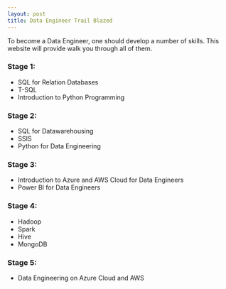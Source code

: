 ```yaml
---
layout: post
title: Data Engineer Trail Blazed
---
```


To become a Data Engineer, one should develop a number of skills. This website will provide walk you through all of them.
<h3> Stage 1:</h3>
  <ul>
    <li>SQL for Relation Databases</li>
    <li>T-SQL</li>
    <li>Introduction to Python Programming</li>
  </ul>
  <h3> Stage 2:</h3>
  <ul>
    <li>SQL for Datawarehousing</li>
    <li>SSIS</li>
    <li>Python for Data Engineering</li>
  </ul>
  <h3> Stage 3:</h3>
  <ul>
    <li>Introduction to Azure and AWS Cloud for Data Engineers</li>
    <li>Power BI for Data Engineers</li>
    </ul>
 <h3> Stage 4:</h3>
  <ul>
    <li>Hadoop</li>
    <li>Spark</li>
    <li>Hive</li>
    <li>MongoDB</li>
  </ul>
  <h3> Stage 5:</h3>
  <ul>
    <li>Data Engineering on Azure Cloud and AWS</li>
  
  </ul>
  
  


